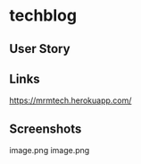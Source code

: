 # techblog

## User Story 


## Links 
https://mrmtech.herokuapp.com/

## Screenshots
image.png
image.png